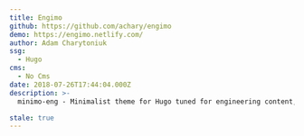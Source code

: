 ```yaml
---
title: Engimo
github: https://github.com/achary/engimo
demo: https://engimo.netlify.com/
author: Adam Charytoniuk
ssg:
  - Hugo
cms:
  - No Cms
date: 2018-07-26T17:44:04.000Z
description: >-
  minimo-eng - Minimalist theme for Hugo tuned for engineering content, based on Minimo

stale: true
---
```

